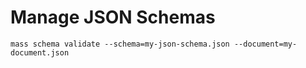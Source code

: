 # Manage JSON Schemas

```shell
mass schema validate --schema=my-json-schema.json --document=my-document.json
```
